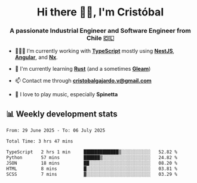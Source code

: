 <h1 align="center">Hi there ✌🏻, I'm Cristóbal</h1>
<h3 align="center">A passionate Industrial Engineer and Software Engineer from Chile 🇨🇱</h3>

- 🧑🏻‍💻 I’m currently working with **[TypeScript](https://www.typescriptlang.org)** mostly using **[NestJS](https://nestjs.com)**, **[Angular](https://angular.io)**, and **[Nx](https://nx.dev)**.

- 🌱 I'm currently learning **[Rust](https://www.rust-lang.org)** (and a sometimes **[Gleam](https://gleam.run/)**)

- 📫 Contact me through **cristobalgajardo.v@gmail.com**

- 🎸 I love to play music, especially **Spinetta**

## 📊 Weekly development stats

<!--START_SECTION:waka-->

```txt
From: 29 June 2025 - To: 06 July 2025

Total Time: 3 hrs 47 mins

TypeScript   2 hrs 1 min     █████████████▒░░░░░░░░░░░   52.82 %
Python       57 mins         ██████▒░░░░░░░░░░░░░░░░░░   24.82 %
JSON         18 mins         ██░░░░░░░░░░░░░░░░░░░░░░░   08.20 %
HTML         8 mins          █░░░░░░░░░░░░░░░░░░░░░░░░   03.81 %
SCSS         7 mins          ▓░░░░░░░░░░░░░░░░░░░░░░░░   03.29 %
```

<!--END_SECTION:waka-->
